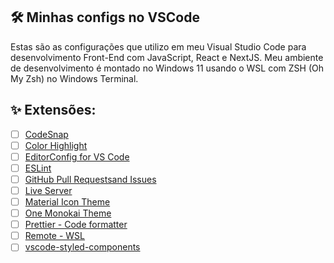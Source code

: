 ## :hammer_and_wrench: Minhas configs no VSCode

Estas são as configurações que utilizo em meu Visual Studio Code para desenvolvimento Front-End com JavaScript, React e NextJS.
Meu ambiente de desenvolvimento é montado no Windows 11 usando o WSL com ZSH (Oh My Zsh) no Windows Terminal.

## ✨ Extensões:

- [ ] [CodeSnap](https://marketplace.visualstudio.com/items?itemName=adpyke.codesnap)
- [ ] [Color Highlight](https://marketplace.visualstudio.com/items?itemName=naumovs.color-highlight)
- [ ] [EditorConfig for VS Code](https://marketplace.visualstudio.com/items?itemName=EditorConfig.EditorConfig)
- [ ] [ESLint](https://marketplace.visualstudio.com/items?itemName=dbaeumer.vscode-eslint)
- [ ] [GitHub Pull Requestsand Issues](https://marketplace.visualstudio.com/items?itemName=GitHub.vscode-pull-request-github)
- [ ] [Live Server](https://marketplace.visualstudio.com/items?itemName=ritwickdey.LiveServer)
- [ ] [Material Icon Theme](https://marketplace.visualstudio.com/items?itemName=PKief.material-icon-theme)
- [ ] [One Monokai Theme](https://marketplace.visualstudio.com/items?itemName=azemoh.one-monokai)
- [ ] [Prettier - Code formatter](https://marketplace.visualstudio.com/items?itemName=SimonSiefke.prettier-vscode)
- [ ] [Remote - WSL](https://marketplace.visualstudio.com/items?itemName=ms-vscode-remote.remote-wsl)
- [ ] [vscode-styled-components](https://marketplace.visualstudio.com/items?itemName=jpoissonnier.vscode-styled-components)
